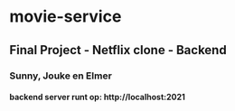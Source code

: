 # movie-service

## Final Project - Netflix clone - Backend

### Sunny, Jouke en Elmer

#### backend server runt op: http://localhost:2021